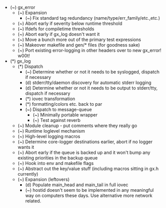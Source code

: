 - (~) gx_error
  - (~) Expansion
    - (~) Fix standard tag redundancy (name/type/err_family/etc.,etc.)
  - (~) Abort early if severity below runtime threshold
  - (~) Ifdefs for compiletime thresholds
  - (~) Abort early if gx_log doesn't want it
  - (~) Move a bunch more out of the primary test expressions
  - (~) Makeover makefile and gen/* files (for goodness sake)
  - (~) Port existing error-logging in other headers over to new gx_error! w00t!
- (*) gx_log
  - (*) Dispatch
    - (~) Determine whether or not it needs to be syslogged, dispatch if necessary
    - (d) stderr/tty/daemon discovery for automatic stderr logging
    - (d) Determine whether or not it needs to be output to stderr/tty, dispatch if necessary
    - (*) iovec transformation
    - (*) formatting/colors etc. back to par
    - (~) Dispatch to message-queue
      - (~) Minimally portable wrapper
      - (~) Test against reverb
  - (~) Module cleanup - put comments where they really go
  - (~) Runtime loglevel mechanism
  - (~) High-level logging macros
  - (~) Determine core-logger destinations earlier, abort if no logger wants it
  - (~) Abort early if the queue is backed up and it won't bump any existing priorities in the backup queue
  - (~) Hook into env and makefile flags
  - (~) Abstract out the key/value stuff (including macros sitting in gx.h currently)
  - (~) Expansion (leftovers)
    - (d) Populate main_head and main_tail in full iovec
    - (~) hostid doesn't seem to be implemented in any meaningful way on computers these days. Use alternative
      more network related.

